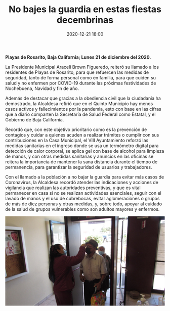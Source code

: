 ﻿---
layout: blog
title:  "No bajes la guardia en estas fiestas decembrinas"
date:   2020-12-21 18:00 
categories: rosarito
permalink: /:categories/:title:output_ext
image: /img/cnr/2020-12-21-no-bajes-la-guardia-en-estas-fiestas-decembrinas.jpeg
alt: "No bajes la guardia en estas fiestas decembrinas"
autor: 
---


**Playas de Rosarito, Baja California; Lunes 21 de diciembre del 2020.**


 La Presidente Municipal Araceli Brown Figueredo, reiteró su llamado a los residentes de Playas de Rosarito, para que refuercen las medidas de seguridad, tanto de forma personal como en familia, para que cuiden su salud y no enfermen por COVID-19 durante las próximas festividades de Nochebuena, Navidad y fin de año.


Además de destacar que gracias a la obediencia civil que la ciudadanía ha demostrado, la Alcaldesa refirió que en el Quinto Municipio hay menos casos activos y fallecimientos por la pandemia, esto con base en las cifras que a diario comparten la Secretaría de Salud Federal como Estatal, y el Gobierno de Baja California.


Recordó que, con este objetivo prioritario como es la prevención de contagios y cuidar a quienes acuden a realizar trámites o cumplir con sus contribuciones en la Casa Municipal, el VIII Ayuntamiento reforzó las medidas sanitarias en el ingreso donde se usa un termómetro digital para detección de calor corporal, se aplica gel con base de alcohol para limpieza de manos, y con otras medidas sanitarias y anuncios en las oficinas se reitera la importancia de mantener la sana distancia durante el tiempo de permanencia, para garantizar la seguridad de usuarios y trabajadores.


Con el llamado a la población a no bajar la guardia para evitar más casos de Coronavirus, la Alcaldesa recordó atender las indicaciones y acciones de vigilancia que realizan las autoridades preventivas, y que es vital permanecer en casa si no se realizan actividades esenciales, seguir con el lavado de manos y el uso de cubrebocas, evitar aglomeraciones o grupos de más de diez personas y otras medidas, y, sobre todo, apoyar al cuidado de la salud de grupos vulnerables como son adultos mayores y enfermos.


<div id="carouselExampleSlidesOnly" class="carousel slide" data-ride="carousel">
  <div class="carousel-inner">
    <div class="carousel-item active">
       <img class="d-block w-100" src="/img/cnr/2020-12-21-no-bajes-la-guardia-en-estas-fiestas-decembrinas.jpeg" loading="lazy"  alt="No bajes la guardia en estas fiestas decembrinas">
    </div>
  </div>
</div>
